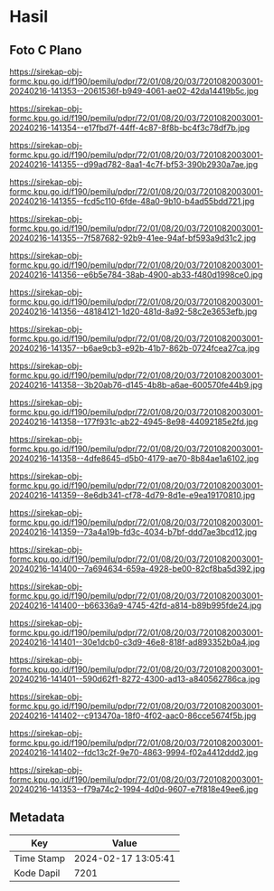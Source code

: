 # Hasil

## Foto C Plano

https://sirekap-obj-formc.kpu.go.id/f190/pemilu/pdpr/72/01/08/20/03/7201082003001-20240216-141353--2061536f-b949-4061-ae02-42da14419b5c.jpg

https://sirekap-obj-formc.kpu.go.id/f190/pemilu/pdpr/72/01/08/20/03/7201082003001-20240216-141354--e17fbd7f-44ff-4c87-8f8b-bc4f3c78df7b.jpg

https://sirekap-obj-formc.kpu.go.id/f190/pemilu/pdpr/72/01/08/20/03/7201082003001-20240216-141355--d99ad782-8aa1-4c7f-bf53-390b2930a7ae.jpg

https://sirekap-obj-formc.kpu.go.id/f190/pemilu/pdpr/72/01/08/20/03/7201082003001-20240216-141355--fcd5c110-6fde-48a0-9b10-b4ad55bdd721.jpg

https://sirekap-obj-formc.kpu.go.id/f190/pemilu/pdpr/72/01/08/20/03/7201082003001-20240216-141355--7f587682-92b9-41ee-94af-bf593a9d31c2.jpg

https://sirekap-obj-formc.kpu.go.id/f190/pemilu/pdpr/72/01/08/20/03/7201082003001-20240216-141356--e6b5e784-38ab-4900-ab33-f480d1998ce0.jpg

https://sirekap-obj-formc.kpu.go.id/f190/pemilu/pdpr/72/01/08/20/03/7201082003001-20240216-141356--48184121-1d20-481d-8a92-58c2e3653efb.jpg

https://sirekap-obj-formc.kpu.go.id/f190/pemilu/pdpr/72/01/08/20/03/7201082003001-20240216-141357--b6ae9cb3-e92b-41b7-862b-0724fcea27ca.jpg

https://sirekap-obj-formc.kpu.go.id/f190/pemilu/pdpr/72/01/08/20/03/7201082003001-20240216-141358--3b20ab76-d145-4b8b-a6ae-600570fe44b9.jpg

https://sirekap-obj-formc.kpu.go.id/f190/pemilu/pdpr/72/01/08/20/03/7201082003001-20240216-141358--177f931c-ab22-4945-8e98-44092185e2fd.jpg

https://sirekap-obj-formc.kpu.go.id/f190/pemilu/pdpr/72/01/08/20/03/7201082003001-20240216-141358--4dfe8645-d5b0-4179-ae70-8b84ae1a6102.jpg

https://sirekap-obj-formc.kpu.go.id/f190/pemilu/pdpr/72/01/08/20/03/7201082003001-20240216-141359--8e6db341-cf78-4d79-8d1e-e9ea19170810.jpg

https://sirekap-obj-formc.kpu.go.id/f190/pemilu/pdpr/72/01/08/20/03/7201082003001-20240216-141359--73a4a19b-fd3c-4034-b7bf-ddd7ae3bcd12.jpg

https://sirekap-obj-formc.kpu.go.id/f190/pemilu/pdpr/72/01/08/20/03/7201082003001-20240216-141400--7a694634-659a-4928-be00-82cf8ba5d392.jpg

https://sirekap-obj-formc.kpu.go.id/f190/pemilu/pdpr/72/01/08/20/03/7201082003001-20240216-141400--b66336a9-4745-42fd-a814-b89b995fde24.jpg

https://sirekap-obj-formc.kpu.go.id/f190/pemilu/pdpr/72/01/08/20/03/7201082003001-20240216-141401--30e1dcb0-c3d9-46e8-818f-ad893352b0a4.jpg

https://sirekap-obj-formc.kpu.go.id/f190/pemilu/pdpr/72/01/08/20/03/7201082003001-20240216-141401--590d62f1-8272-4300-ad13-a840562786ca.jpg

https://sirekap-obj-formc.kpu.go.id/f190/pemilu/pdpr/72/01/08/20/03/7201082003001-20240216-141402--c913470a-18f0-4f02-aac0-86cce5674f5b.jpg

https://sirekap-obj-formc.kpu.go.id/f190/pemilu/pdpr/72/01/08/20/03/7201082003001-20240216-141402--fdc13c2f-9e70-4863-9994-f02a4412ddd2.jpg

https://sirekap-obj-formc.kpu.go.id/f190/pemilu/pdpr/72/01/08/20/03/7201082003001-20240216-141353--f79a74c2-1994-4d0d-9607-e7f818e49ee6.jpg


## Metadata

| Key        | Value               |
| ---------- | ------------------- |
| Time Stamp | 2024-02-17 13:05:41 |
| Kode Dapil | 7201                |



